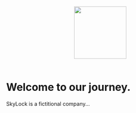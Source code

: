 <div style=" display: flex; align-items: center; justify-content: center;">
  <img src="/company_docs/assets/skylock-logo.png" style="border-radius: 0.5em; padding: 20px; width: 10em;">
</div>

# Welcome to our journey.
SkyLock is a fictitional company...
